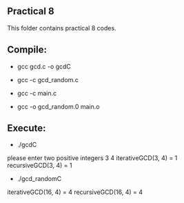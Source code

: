 ## Practical 8

This folder contains practical 8 codes.

## Compile:

* gcc gcd.c -o gcdC

* gcc -c gcd_random.c 
* gcc -c main.c 
* gcc -o gcd_random.0 main.o


## Execute:

* ./gcdC

please enter two positive integers
3
4
iterativeGCD(3, 4) = 1
recursiveGCD(3, 4) = 1

* ./gcd_randomC

iterativeGCD(16, 4) = 4
recursiveGCD(16, 4) = 4


